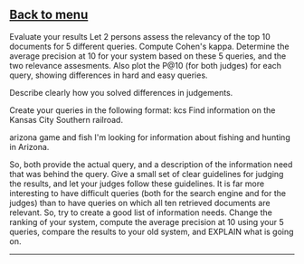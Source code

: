 [Back to menu](https://github.com/MichaelF89/MegaSearch/blob/master/Wiki/Menu)
------------------------------------------------------------------------------------------------------------------------------------------

Evaluate your results Let 2 persons assess the relevancy of the top 10 documents for 5 different queries. Compute Cohen's kappa. Determine 
the average precision at 10 for your system based on these 5 queries, and the two relevance assesments. Also plot the P@10 
(for both judges) for each query, showing differences in hard and easy queries.

Describe clearly how you solved differences in judgements. 

Create your queries in the following format:
<topic number="6"  >
    <query>kcs</query>
    <description>Find information on the Kansas City Southern railroad.
    </description>

</topic>
<topic number="16"  >
    <query>arizona game and fish</query>
    <description>I'm looking for information about fishing and hunting
    in Arizona.
    </description>
</topic>

So, both provide the actual query, and a description of the information need that was behind the query. 
Give a small set of clear guidelines for judging the results, and let your judges follow these guidelines. 
  It is far more interesting to have difficult queries (both for the search engine and for the judges) than to have queries on which all 
ten retrieved documents are relevant. So, try to create a good list of information needs. 
  Change the ranking of your system, compute the average precision at 10 using your 5 queries, compare the results to your old system, and 
EXPLAIN what is going on.

------------------------------------------------------------------------------------------------------------------------------------------
